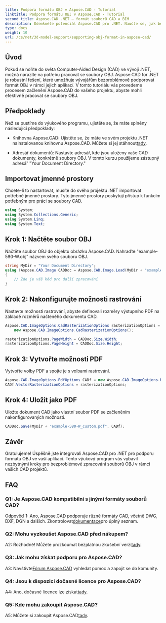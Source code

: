 ```yaml
---
title: Podpora formátu OBJ v Aspose.CAD - Tutorial
linktitle: Podpora formátu OBJ v Aspose.CAD - Tutorial
second_title: Aspose.CAD .NET – formát souborů CAD a BIM
description: Odemkněte potenciál Aspose.CAD pro .NET. Naučte se, jak bezproblémově podporovat formát OBJ ve vašich CAD aplikacích, pomocí tohoto podrobného návodu.
type: docs
weight: 10
url: /cs/net/3d-model-support/supporting-obj-format-in-aspose-cad/
---
```

## Úvod

Pokud se noříte do světa Computer-Aided Design (CAD) ve vývoji .NET, možná narazíte na potřebu pracovat se soubory OBJ. Aspose.CAD for .NET je robustní řešení, které umožňuje vývojářům bezproblémově podporovat formát OBJ v rámci jejich aplikací. V tomto tutoriálu vás provedeme procesem začlenění Aspose.CAD do vašeho projektu, abyste mohli efektivně pracovat se soubory OBJ.

## Předpoklady

Než se pustíme do výukového programu, ujistěte se, že máte splněny následující předpoklady:

-  Knihovna Aspose.CAD: Ujistěte se, že máte ve svém projektu .NET nainstalovanou knihovnu Aspose.CAD. Můžete si jej stáhnout[tady](https://releases.aspose.com/cad/net/).

- Adresář dokumentů: Nastavte adresář, kde jsou uloženy vaše CAD dokumenty, konkrétně soubory OBJ. V tomto kurzu použijeme zástupný adresář "Your Document Directory."

## Importovat jmenné prostory

Chcete-li to nastartovat, musíte do svého projektu .NET importovat potřebné jmenné prostory. Tyto jmenné prostory poskytují přístup k funkcím potřebným pro práci se soubory CAD.

```csharp
using System;
using System.Collections.Generic;
using System.Linq;
using System.Text;
```


## Krok 1: Načtěte soubor OBJ

Načtěte soubor OBJ do objektu obrázku Aspose.CAD. Nahraďte "example-580-W.obj" názvem svého souboru OBJ.

```csharp
string MyDir = "Your Document Directory";
using (Aspose.CAD.Image CADDoc = Aspose.CAD.Image.Load(MyDir + "example-580-W.obj"))
{
    // Zde je váš kód pro další zpracování
}
```

## Krok 2: Nakonfigurujte možnosti rastrování

Nastavte možnosti rastrování, abyste definovali rozměry výstupního PDF na základě rozměrů načteného dokumentu CAD.

```csharp
Aspose.CAD.ImageOptions.CadRasterizationOptions rasterizationOptions =
    new Aspose.CAD.ImageOptions.CadRasterizationOptions();

rasterizationOptions.PageWidth = CADDoc.Size.Width;
rasterizationOptions.PageHeight = CADDoc.Size.Height;
```

## Krok 3: Vytvořte možnosti PDF

Vytvořte volby PDF a spojte je s volbami rastrování.

```csharp
Aspose.CAD.ImageOptions.PdfOptions CADf = new Aspose.CAD.ImageOptions.PdfOptions();
CADf.VectorRasterizationOptions = rasterizationOptions;
```

## Krok 4: Uložit jako PDF

Uložte dokument CAD jako vlastní soubor PDF se začleněním nakonfigurovaných možností.

```csharp
CADDoc.Save(MyDir + "example-580-W_custom.pdf", CADf);
```

## Závěr

Gratulujeme! Úspěšně jste integrovali Aspose.CAD pro .NET pro podporu formátu OBJ ve vaší aplikaci. Tento výukový program vás vybavil nezbytnými kroky pro bezproblémové zpracování souborů OBJ v rámci vašich CAD projektů.

## FAQ

### Q1: Je Aspose.CAD kompatibilní s jinými formáty souborů CAD?

 Odpověď 1: Ano, Aspose.CAD podporuje různé formáty CAD, včetně DWG, DXF, DGN a dalších. Zkontrolovat[dokumentace](https://reference.aspose.com/cad/net/)pro úplný seznam.

### Q2: Mohu vyzkoušet Aspose.CAD před nákupem?

 A2: Rozhodně! Můžete prozkoumat bezplatnou zkušební verzi[tady](https://releases.aspose.com/).

### Q3: Jak mohu získat podporu pro Aspose.CAD?

 A3: Navštivte[Fórum Aspose.CAD](https://forum.aspose.com/c/cad/19) vyhledat pomoc a zapojit se do komunity.

### Q4: Jsou k dispozici dočasné licence pro Aspose.CAD?

 A4: Ano, dočasné licence lze získat[tady](https://purchase.aspose.com/temporary-license/).

### Q5: Kde mohu zakoupit Aspose.CAD?

 A5: Můžete si zakoupit Aspose.CAD[tady](https://purchase.aspose.com/buy).